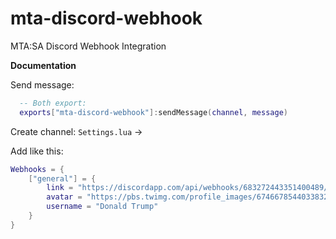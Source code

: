 # mta-discord-webhook
MTA:SA Discord Webhook Integration

**Documentation**

Send message:
```lua
  -- Both export:
  exports["mta-discord-webhook"]:sendMessage(channel, message)
```

Create channel:
`Settings.lua` ->

Add like this:
```lua
Webhooks = {
	["general"] = {
		link = "https://discordapp.com/api/webhooks/683272443351400489/dg0dqCD4IYE90n-F1OPv-Z2xju6UbRd2l70d4lW6pauG_4CbO_QodPhZ-6m622xIa8IM",
		avatar = "https://pbs.twimg.com/profile_images/674667854403383296/jtOOmrTF_400x400.png", -- if u want to empty, write false
		username = "Donald Trump"
	}
}
```
